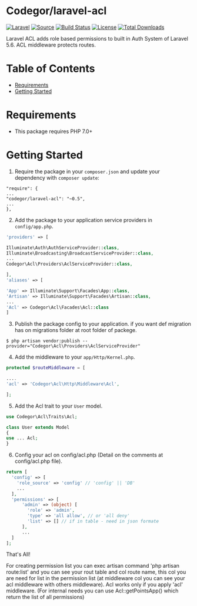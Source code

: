 
# Codegor/laravel-acl

[![Laravel](https://img.shields.io/badge/Laravel-~5.6-orange.svg?style=flat-square)](http://laravel.com)
[![Source](http://img.shields.io/badge/source-codegor/laravel--acl-blue.svg?style=flat-square)](https://github.com/codegor/laravel-acl/)
[![Build Status](http://img.shields.io/travis/codegor/laravel--acl/master.svg?style=flat-square)](https://travis-ci.org/codegor/laravel-acl)
[![License](http://img.shields.io/badge/license-MIT-brightgreen.svg?style=flat-square)](https://tldrlegal.com/license/mit-license)
[![Total Downloads](http://img.shields.io/packagist/dt/codegor/laravel-acl.svg?style=flat-square)](https://packagist.org/packages/codegor/laravel-acl)

Laravel ACL adds role based permissions to built in Auth System of Laravel 5.6. ACL middleware protects routes.

# Table of Contents
* [Requirements](#requirements)
* [Getting Started](#getting-started)


# <a name="requirements"></a>Requirements

* This package requires PHP 7.0+

# <a name="getting-started"></a>Getting Started

1. Require the package in your `composer.json` and update your dependency with `composer update`:

```
"require": {
...
"codegor/laravel-acl": "~0.5",
...
},
```

2. Add the package to your application service providers in `config/app.php`.

```php
'providers' => [

Illuminate\Auth\AuthServiceProvider::class,
Illuminate\Broadcasting\BroadcastServiceProvider::class,
...
Codegor\Acl\Providers\AclServiceProvider::class,

],
'aliases' => [

'App' => Illuminate\Support\Facades\App::class,
'Artisan' => Illuminate\Support\Facades\Artisan::class,
...
'Acl' => Codegor\Acl\Facades\Acl::class
]
```

3. Publish the package config to your application. if you want def migration has on migrations folder at root folder of packege.

```
$ php artisan vendor:publish --provider="Codegor\Acl\Providers\AclServiceProvider"
```

4. Add the middleware to your `app/Http/Kernel.php`.

```php
protected $routeMiddleware = [

....
'acl' => 'Codegor\Acl\Http\Middleware\Acl',

];
```

5. Add the Acl trait to your `User` model.

```php
use Codegor\Acl\Traits\Acl;

class User extends Model
{
use ... Acl;
}
```

6. Config your acl on config/acl.php (Detail on the comments at config/acl.php file).

```php
return [
  'config' => [
    'role_source' => 'config' // 'config' || 'DB'
	...
  ],
  'permissions' => [
      'admin' => (object) [
        'role' => 'admin',
        'type' => 'all allow', // or 'all deny'
        'list' => [] // if in table - need in json formate
      ],
	  ...
  ]
];
```

That's All! 

For creating permission list you can exec artisan command 'php artisan route:list' and you can see your rout table and col route name, this col you are need for list in the permission list (at middleware col you can see your acl middleware with others middleware). 
Acl works only if you apply 'acl' middleware. 
(For internal needs you can use Acl::getPointsApp() which return the list of all permissions)
